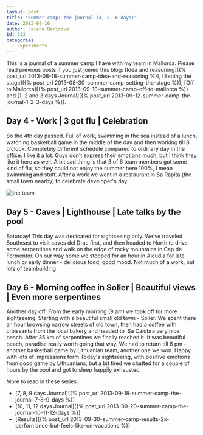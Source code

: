 ```yaml
---
layout: post
title: "Summer camp: the journal (4, 5, 6 days)"
date: 2013-09-16
author: Jelena Barinova
id: 313
categories:
  - Experiments
---
```


This is a journal of a summer camp I have with my team in Mallorca. Please read previous posts if you just joined this blog: [Idea and reasoning]({% post_url 2013-08-18-summer-camp-idea-and-reasoning %}), [Setting the stage]({% post_url 2013-08-30-summer-camp-setting-the-stage %}), [Off to Mallorca]({% post_url 2013-09-10-summer-camp-off-to-mallorca %}) and [1, 2 and 3 days Journal]({% post_url 2013-09-12-summer-camp-the-journal-1-2-3-days %}).

## Day 4 - Work | 3 got flu | Celebration

So the 4th day passed. Full of work, swimming in the sea instead of a lunch, watching basketball game in the middle of the day and then working till 8 o'clock. Completely different schedule compared to ordinary day in the office. I like it a lot. Guys don't express their emotions much, but I think they like it here as well. A bit sad thing is that 3 of 6 team members got some kind of flu, so they could not enjoy the summer here 100%, I mean swimming and stuff. After a work we went in a restaurant in Sa Rapita (the small town nearby) to celebrate developer's day.

<img src="{{ site.baseurl }}/img/post_img/the-team.jpg" alt="the team" class="right" />

## Day 5 - Caves | Lighthouse | Late talks by the pool

Saturday! This day was dedicated for sightseeing only. We've traveled Southeast to visit caves del Drac first, and then headed to North to drive some serpentines and walk on the edge of rocky mountains in Cap de Formentor. On our way home we stopped for an hour in Alcudia for late lunch or early dinner - delicious food, good mood. Not much of a work, but lots of teambuilding.

## Day 6 - Morning coffee in Soller | Beautiful views | Even more serpentines

Another day off. From the early morning (9 am) we took off for more sightseeing. Starting with a beautiful small old town - Soller. We spent there an hour browsing narrow streets of old town, then had a coffee with croissants from the local bakery and headed to  Sa Calobra very nice beach. After 35 km of serpentines we finally reached it. It was beautiful beach, paradise really worth going that way. We had to return till 6 pm - another basketball game by Lithuanian team, another one we won. Happy with lots of impressions form Today's sightseeing, with positive emotions from good game by Lithuanians, but a bit tired we chatted for a couple of hours by the pool and got to sleep happily exhausted.

More to read in these series:

*   [7, 8, 9 days Journal]({% post_url 2013-09-18-summer-camp-the-journal-7-8-9-days %})
*   [10, 11, 12 days Journal]({% post_url 2013-09-20-summer-camp-the-journal-10-11-12-days %})
*   [Results]({% post_url 2013-09-30-summer-camp-results-2x-performance-but-feels-like-on-vacations %})